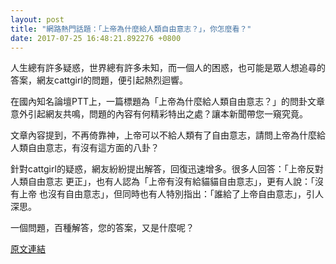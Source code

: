 ```yaml
---
layout: post
title: "網路熱門話題：「上帝為什麼給人類自由意志？」，你怎麼看？"
date: 2017-07-25 16:48:21.892276 +0800
---
```


人生總有許多疑惑，世界總有許多未知，而一個人的困惑，也可能是眾人想追尋的答案，網友cattgirl的問題，便引起熱烈迴響。

在國內知名論壇PTT上，一篇標題為「上帝為什麼給人類自由意志？」的問卦文章意外引起網友共鳴，問題的內容有何精彩特出之處？讓本新聞帶您一窺究竟。

文章內容提到，不再倚靠神，上帝可以不給人類有了自由意志，請問上帝為什麼給人類自由意志，有沒有這方面的八卦？

針對cattgirl的疑惑，網友紛紛提出解答，回復迅速增多。很多人回答：「上帝反對人類自由意志 更正」，也有人認為「上帝有沒有給貓貓自由意志」，更有人說：「沒有上帝 也沒有自由意志」，但同時也有人特別指出：「誰給了上帝自由意志」，引人深思。

一個問題，百種解答，您的答案，又是什麼呢？

<a href = "https://www.ptt.cc/bbs/Gossiping/M.1500924704.A.FAD.html">原文連結</a>

